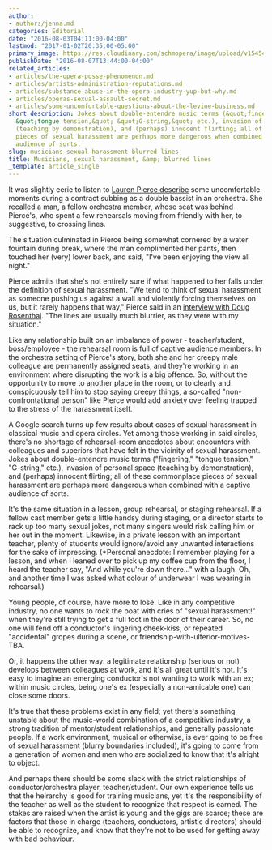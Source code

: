 ```yaml
---
author:
- authors/jenna.md
categories: Editorial
date: "2016-08-03T04:11:00-04:00"
lastmod: "2017-01-02T20:35:00-05:00"
primary_image: https://res.cloudinary.com/schmopera/image/upload/v1545409169/media/webhook-uploads/1481457239188/2016-12-11---Fog.jpg.jpg
publishDate: "2016-08-07T13:44:00-04:00"
related_articles:
- articles/the-opera-posse-phenomenon.md
- articles/artists-administration-reputations.md
- articles/substance-abuse-in-the-opera-industry-yup-but-why.md
- articles/operas-sexual-assault-secret.md
- articles/some-uncomfortable-questions-about-the-levine-business.md
short_description: Jokes about double-entendre music terms (&quot;fingering,&quot;
  &quot;tongue tension,&quot; &quot;G-string,&quot; etc.), invasion of personal space
  (teaching by demonstration), and (perhaps) innocent flirting; all of these commonplace
  pieces of sexual harassment are perhaps more dangerous when combined with a captive
  audience of sorts.
slug: musicians-sexual-harassment-blurred-lines
title: Musicians, sexual harassment, &amp; blurred lines
_template: article_single
---
```


It was slightly eerie to listen to [Lauren Pierce describe](http://www.insidethearts.com/audience/going-confidently-in-the-direction-of-her-dreams/) some uncomfortable moments during a contract subbing as a double bassist in an orchestra. She recalled a man, a fellow orchestra member, whose seat was behind Pierce's, who spent a few rehearsals moving from friendly with her, to suggestive, to crossing lines.

The situation culminated in Pierce being somewhat cornered by a water fountain during break, where the man complimented her pants, then touched her (very) lower back, and said, "I've been enjoying the view all night."

Pierce admits that she's not entirely sure if what happened to her falls under the definition of sexual harassment. "We tend to think of sexual harassment as someone pushing us against a wall and violently forcing themselves on us, but it rarely happens that way," Pierce said in an [interview with Doug Rosenthal](http://www.insidethearts.com/audience/going-confidently-in-the-direction-of-her-dreams/). "The lines are usually much blurrier, as they were with my situation."

Like any relationship built on an imbalance of power - teacher/student, boss/employee - the rehearsal room is full of captive audience members. In the orchestra setting of Pierce's story, both she and her creepy male colleague are permanently assigned seats, and they're working in an environment where disrupting the work is a big offence. So, without the opportunity to move to another place in the room, or to clearly and conspicuously tell him to stop saying creepy things, a so-called "non-confrontational person" like Pierce would add anxiety over feeling trapped to the stress of the harassment itself.

A Google search turns up few results about cases of sexual harassment in classical music and opera circles. Yet among those working in said circles, there's no shortage of rehearsal-room anecdotes about encounters with colleagues and superiors that have felt in the vicinity of sexual harassment. Jokes about double-entendre music terms ("fingering," "tongue tension," "G-string," etc.), invasion of personal space (teaching by demonstration), and (perhaps) innocent flirting; all of these commonplace pieces of sexual harassment are perhaps more dangerous when combined with a captive audience of sorts. 


It's the same situation in a lesson, group rehearsal, or staging rehearsal. If a fellow cast member gets a little handsy during staging, or a director starts to rack up too many sexual jokes, not many singers would risk calling him or her out in the moment. Likewise, in a private lesson with an important teacher, plenty of students would ignore/avoid any unwanted interactions for the sake of impressing. (\*Personal anecdote: I remember playing for a lesson, and when I leaned over to pick up my coffee cup from the floor, I heard the teacher say, "And while you're down there..." with a laugh. Oh, and another time I was asked what colour of underwear I was wearing in rehearsal.)

Young people, of course, have more to lose. Like in any competitive industry, no one wants to rock the boat with cries of "sexual harassment!" when they're still trying to get a full foot in the door of their career. So, no one will fend off a conductor's lingering cheek-kiss, or repeated "accidental" gropes during a scene, or friendship-with-ulterior-motives-TBA.

Or, it happens the other way: a legitimate relationship (serious or not) develops between colleagues at work, and it's all great until it's not. It's easy to imagine an emerging conductor's not wanting to work with an ex; within music circles, being one's ex (especially a non-amicable one) can close some doors.

It's true that these problems exist in any field; yet there's something unstable about the music-world combination of a competitive industry, a strong tradition of mentor/student relationships, and generally passionate people. If a work environment, musical or otherwise, is ever going to be free of sexual harassment (blurry boundaries included), it's going to come from a generation of women and men who are socialized to know that it's alright to object.

And perhaps there should be some slack with the strict relationships of conductor/orchestra player, teacher/student. Our own experience tells us that the heirarchy is good for training musicians, yet it's the responsibility of the teacher as well as the student to recognize that respect is earned. The stakes are raised when the artist is young and the gigs are scarce; these are factors that those in charge (teachers, conductors, artistic directors) should be able to recognize, and know that they're not to be used for getting away with bad behaviour.
